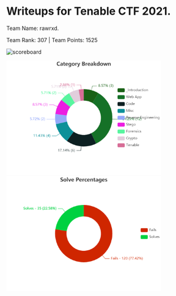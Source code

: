 # Writeups for Tenable CTF 2021. 
Team Name: rawrxd. 

Team Rank: 307   |    Team Points: 1525

![scoreboard](./blob/images/UTCTF_Scoreboard.PNG)


![category breakdown](./blob/images/Category_Breakdown.png) ![solve percentages](./blob/images/Solve_Percentages.png)


